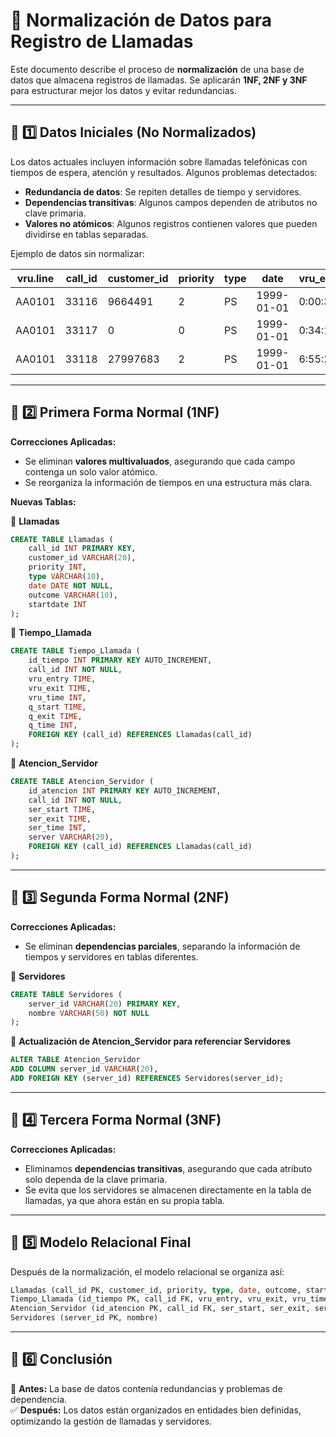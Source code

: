 # 📌 Normalización de Datos para Registro de Llamadas

Este documento describe el proceso de **normalización** de una base de datos que almacena registros de llamadas. Se aplicarán **1NF, 2NF y 3NF** para estructurar mejor los datos y evitar redundancias.

---

## 📌 1️⃣ Datos Iniciales (No Normalizados)

Los datos actuales incluyen información sobre llamadas telefónicas con tiempos de espera, atención y resultados. Algunos problemas detectados:

- **Redundancia de datos**: Se repiten detalles de tiempo y servidores.
- **Dependencias transitivas**: Algunos campos dependen de atributos no clave primaria.
- **Valores no atómicos**: Algunos registros contienen valores que pueden dividirse en tablas separadas.

Ejemplo de datos sin normalizar:

| vru.line | call_id | customer_id | priority | type | date       | vru_entry | vru_exit | vru_time | q_start  | q_exit   | q_time | outcome | ser_start | ser_exit | ser_time | server  | startdate |
|----------|---------|------------|----------|------|------------|-----------|----------|----------|----------|----------|--------|---------|-----------|----------|---------|---------|-----------|
| AA0101   | 33116   | 9664491    | 2        | PS   | 1999-01-01 | 0:00:31   | 0:00:36  | 5        | 0:00:36  | 0:03:09  | 153    | HANG    | 0:00:00   | 0:00:00  | 0       | NO_SERVER | 0         |
| AA0101   | 33117   | 0          | 0        | PS   | 1999-01-01 | 0:34:12   | 0:34:23  | 11       | 0:00:00  | 0:00:00  | 0      | HANG    | 0:00:00   | 0:00:00  | 0       | NO_SERVER | 0         |
| AA0101   | 33118   | 27997683   | 2        | PS   | 1999-01-01 | 6:55:20   | 6:55:26  | 6        | 6:55:26  | 6:55:43  | 17     | AGENT   | 6:55:43   | 6:56:37  | 54      | MICHAL   | 0         |

---

## 📌 2️⃣ Primera Forma Normal (1NF)

**Correcciones Aplicadas:**
- Se eliminan **valores multivaluados**, asegurando que cada campo contenga un solo valor atómico.
- Se reorganiza la información de tiempos en una estructura más clara.

**Nuevas Tablas:**

📌 **Llamadas**
```sql
CREATE TABLE Llamadas (
    call_id INT PRIMARY KEY,
    customer_id VARCHAR(20),
    priority INT,
    type VARCHAR(10),
    date DATE NOT NULL,
    outcome VARCHAR(10),
    startdate INT
);
```

📌 **Tiempo_Llamada**
```sql
CREATE TABLE Tiempo_Llamada (
    id_tiempo INT PRIMARY KEY AUTO_INCREMENT,
    call_id INT NOT NULL,
    vru_entry TIME,
    vru_exit TIME,
    vru_time INT,
    q_start TIME,
    q_exit TIME,
    q_time INT,
    FOREIGN KEY (call_id) REFERENCES Llamadas(call_id)
);
```

📌 **Atencion_Servidor**
```sql
CREATE TABLE Atencion_Servidor (
    id_atencion INT PRIMARY KEY AUTO_INCREMENT,
    call_id INT NOT NULL,
    ser_start TIME,
    ser_exit TIME,
    ser_time INT,
    server VARCHAR(20),
    FOREIGN KEY (call_id) REFERENCES Llamadas(call_id)
);
```

---

## 📌 3️⃣ Segunda Forma Normal (2NF)

**Correcciones Aplicadas:**
- Se eliminan **dependencias parciales**, separando la información de tiempos y servidores en tablas diferentes.

📌 **Servidores**
```sql
CREATE TABLE Servidores (
    server_id VARCHAR(20) PRIMARY KEY,
    nombre VARCHAR(50) NOT NULL
);
```

📌 **Actualización de Atencion_Servidor para referenciar Servidores**
```sql
ALTER TABLE Atencion_Servidor
ADD COLUMN server_id VARCHAR(20),
ADD FOREIGN KEY (server_id) REFERENCES Servidores(server_id);
```

---

## 📌 4️⃣ Tercera Forma Normal (3NF)

**Correcciones Aplicadas:**
- Eliminamos **dependencias transitivas**, asegurando que cada atributo solo dependa de la clave primaria.
- Se evita que los servidores se almacenen directamente en la tabla de llamadas, ya que ahora están en su propia tabla.

---

## 📌 5️⃣ Modelo Relacional Final

Después de la normalización, el modelo relacional se organiza así:

```sql
Llamadas (call_id PK, customer_id, priority, type, date, outcome, startdate)
Tiempo_Llamada (id_tiempo PK, call_id FK, vru_entry, vru_exit, vru_time, q_start, q_exit, q_time)
Atencion_Servidor (id_atencion PK, call_id FK, ser_start, ser_exit, ser_time, server_id FK)
Servidores (server_id PK, nombre)
```

---

## 📌 6️⃣ Conclusión

🎯 **Antes:** La base de datos contenía redundancias y problemas de dependencia.  
✅ **Después:** Los datos están organizados en entidades bien definidas, optimizando la gestión de llamadas y servidores.  




